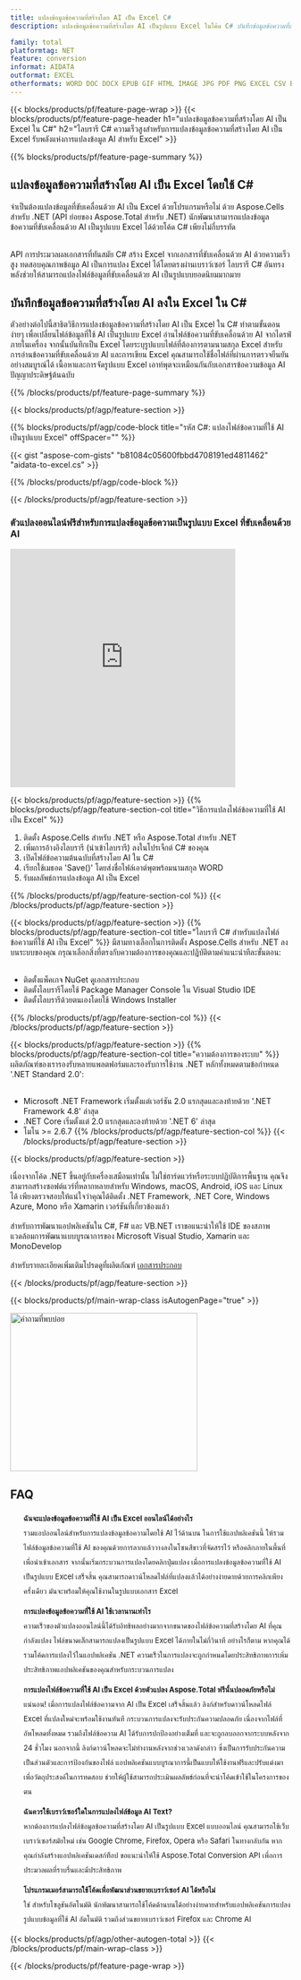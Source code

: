 ```yaml
---
title: แปลงข้อมูลข้อความที่สร้างโดย AI เป็น Excel C#
description: แปลงข้อมูลข้อความที่สร้างโดย AI เป็นรูปแบบ Excel ในโค้ด C# บันทึกข้อมูลข้อความที่สร้างโดย AI เป็น Excel โดยใช้ C#

family: total
platformtag: NET
feature: conversion
informat: AIDATA
outformat: EXCEL
otherformats: WORD DOC DOCX EPUB GIF HTML IMAGE JPG PDF PNG EXCEL CSV BMP EMF MD MHTML ODS SVG TIFF TSV XLS XLSB XLSM XLSX XLT XLTM XLTX POWERPOINT ODP POT POTM POTX PPS PPSM PPSX PPT PPTM PPTX
---
```

{{< blocks/products/pf/feature-page-wrap >}}
{{< blocks/products/pf/feature-page-header h1="แปลงข้อมูลข้อความที่สร้างโดย AI เป็น Excel ใน C#" h2="ไลบรารี C# ความเร็วสูงสำหรับการแปลงข้อมูลข้อความที่สร้างโดย AI เป็น Excel รับพลังแห่งการแปลงข้อมูล AI สำหรับ Excel" >}}

{{% blocks/products/pf/feature-page-summary %}}


<h2>แปลงข้อมูลข้อความที่สร้างโดย AI เป็น Excel โดยใช้ C#</h2>

จำเป็นต้องแปลงข้อมูลที่ขับเคลื่อนด้วย AI เป็น Excel ด้วยโปรแกรมหรือไม่ ด้วย Aspose.Cells สำหรับ .NET (API ย่อยของ Aspose.Total สำหรับ .NET) นักพัฒนาสามารถแปลงข้อมูลข้อความที่ขับเคลื่อนด้วย AI เป็นรูปแบบ Excel ได้ด้วยโค้ด C# เพียงไม่กี่บรรทัด<br /><br />

API การประมวลผลเอกสารที่ทันสมัย C# สร้าง Excel จากเอกสารที่ขับเคลื่อนด้วย AI ด้วยความเร็วสูง ทดสอบคุณภาพข้อมูล AI เป็นการแปลง Excel ได้โดยตรงผ่านเบราว์เซอร์ ไลบรารี C# อันทรงพลังช่วยให้สามารถแปลงไฟล์ข้อมูลที่ขับเคลื่อนด้วย AI เป็นรูปแบบยอดนิยมมากมาย

<h2>บันทึกข้อมูลข้อความที่สร้างโดย AI ลงใน Excel ใน C#</h2>

ตัวอย่างต่อไปนี้สาธิตวิธีการแปลงข้อมูลข้อความที่สร้างโดย AI เป็น Excel ใน C# ทำตามขั้นตอนง่ายๆ เพื่อเปลี่ยนไฟล์ข้อมูลที่ใช้ AI เป็นรูปแบบ Excel อ่านไฟล์ข้อความที่ขับเคลื่อนด้วย AI จากไดรฟ์ภายในเครื่อง จากนั้นบันทึกเป็น Excel โดยระบุรูปแบบไฟล์ที่ต้องการตามนามสกุล Excel สำหรับการอ่านข้อความที่ขับเคลื่อนด้วย AI และการเขียน Excel คุณสามารถใช้ชื่อไฟล์ที่ผ่านการตรวจยืนยันอย่างสมบูรณ์ได้ เนื้อหาและการจัดรูปแบบ Excel เอาท์พุตจะเหมือนกันกับเอกสารข้อความข้อมูล AI ปัญญาประดิษฐ์ต้นฉบับ

{{% /blocks/products/pf/feature-page-summary %}}

{{< blocks/products/pf/agp/feature-section >}}

{{% blocks/products/pf/agp/code-block title="รหัส C#: แปลงไฟล์ข้อความที่ใช้ AI เป็นรูปแบบ Excel" offSpacer="" %}}

{{< gist "aspose-com-gists" "b81084c05600fbbd4708191ed4811462" "aidata-to-excel.cs" >}}

{{% /blocks/products/pf/agp/code-block %}}

{{< /blocks/products/pf/agp/feature-section >}}

<div class="container-fluid agp-content bg-white aboutfile box-1 vh100 section nopbtm">
<div class=container>
<div class=row>
<div class="demobox tc col-md-12 padding-0">

<h3>ตัวแปลงออนไลน์ฟรีสำหรับการแปลงข้อมูลข้อความเป็นรูปแบบ Excel ที่ขับเคลื่อนด้วย AI</h3>

<iframe style="border: none; height: 426px;" scrolling="no" src="https://total-conversion-app-65z5r2lp.qa.k8s.dynabic.com/?to=excel&from=txt" id="child-iframe" width="80%"></iframe>

</div></div>
</div></div>

{{< blocks/products/pf/agp/feature-section >}}
{{% blocks/products/pf/agp/feature-section-col title="วิธีการแปลงไฟล์ข้อความที่ใช้ AI เป็น Excel" %}}

1. ติดตั้ง Aspose.Cells สำหรับ .NET หรือ Aspose.Total สำหรับ .NET
1. เพิ่มการอ้างอิงไลบรารี (นำเข้าไลบรารี) ลงในโปรเจ็กต์ C# ของคุณ
1. เปิดไฟล์ข้อความต้นฉบับที่สร้างโดย AI ใน C#
1. เรียกใช้เมธอด 'Save()' โดยส่งชื่อไฟล์เอาต์พุตพร้อมนามสกุล WORD
1. รับผลลัพธ์การแปลงข้อมูล AI เป็น Excel

{{% /blocks/products/pf/agp/feature-section-col %}}
{{< /blocks/products/pf/agp/feature-section >}}

{{< blocks/products/pf/agp/feature-section >}}
{{% blocks/products/pf/agp/feature-section-col title="ไลบรารี C# สำหรับแปลงไฟล์ข้อความที่ใช้ AI เป็น Excel" %}}
มีสามทางเลือกในการติดตั้ง Aspose.Cells สำหรับ .NET ลงบนระบบของคุณ กรุณาเลือกสิ่งที่ตรงกับความต้องการของคุณและปฏิบัติตามคำแนะนำทีละขั้นตอน:<br /><br />

- ติดตั้งแพ็คเกจ NuGet ดูเอกสารประกอบ
- ติดตั้งไลบรารีโดยใช้ Package Manager Console ใน Visual Studio IDE
- ติดตั้งไลบรารีด้วยตนเองโดยใช้ Windows Installer

{{% /blocks/products/pf/agp/feature-section-col %}}
{{< /blocks/products/pf/agp/feature-section >}}

{{< blocks/products/pf/agp/feature-section >}}
{{% blocks/products/pf/agp/feature-section-col title="ความต้องการของระบบ" %}}
ผลิตภัณฑ์ของเรารองรับหลายแพลตฟอร์มและรองรับการใช้งาน .NET หลักทั้งหมดตามข้อกำหนด '.NET Standard 2.0':<br /><br />

- Microsoft .NET Framework เริ่มตั้งแต่เวอร์ชัน 2.0 แรกสุดและลงท้ายด้วย '.NET Framework 4.8' ล่าสุด
- .NET Core เริ่มตั้งแต่ 2.0 แรกสุดและลงท้ายด้วย '.NET 6' ล่าสุด
- โมโน >= 2.6.7
{{% /blocks/products/pf/agp/feature-section-col %}}
{{< /blocks/products/pf/agp/feature-section >}}

{{< blocks/products/pf/agp/feature-section >}}

เนื่องจากโค้ด .NET ขึ้นอยู่กับเครื่องเสมือนเท่านั้น ไม่ใช่ฮาร์ดแวร์หรือระบบปฏิบัติการพื้นฐาน คุณจึงสามารถสร้างซอฟต์แวร์ที่หลากหลายสำหรับ Windows, macOS, Android, iOS และ Linux ได้ เพียงตรวจสอบให้แน่ใจว่าคุณได้ติดตั้ง .NET Framework, .NET Core, Windows Azure, Mono หรือ Xamarin เวอร์ชันที่เกี่ยวข้องแล้ว<br /><br />
สำหรับการพัฒนาแอปพลิเคชันใน C#, F# และ VB.NET เราขอแนะนำให้ใช้ IDE ของสภาพแวดล้อมการพัฒนาแบบบูรณาการของ Microsoft Visual Studio, Xamarin และ MonoDevelop
<br /><br />
สำหรับรายละเอียดเพิ่มเติมโปรดดูที่ผลิตภัณฑ์ [เอกสารประกอบ](https://docs.aspose.com/total/net/)

{{< /blocks/products/pf/agp/feature-section >}}


{{< blocks/products/pf/main-wrap-class isAutogenPage="true" >}}

<style>.howtolist li{margin-right: 0!important;line-height: 26px;position: relative;margin-bottom: 10px;font-size: 13px;list-style-type: none;}</style>
<div class="col-md-12 tl bg-gray-dark howtolist section">
  <a class="anchor" name="faqpage"></a>
  <div class="container tl dflex" itemscope="" itemtype="https://schema.org/FAQPage">
      <div class="col-md-4 howtosectiongfx">
          <img class="social-panel-hide-on-mobile" src="https://www.groupdocs.cloud/templates/brand/images/groupdocs/conversion/groupdocs_conversion-brand.png" alt="คำถามที่พบบ่อย" width="335" height="283">
      </div>
      <div class="howtosection col-md-8">
          <div>
              <h2>FAQ</h2>
              <ul>
                  <li itemscope="" itemprop="mainEntity" itemtype="https://schema.org/Question">
                      <div>
                          <span itemprop="name"><b>ฉันจะแปลงข้อมูลข้อความที่ใช้ AI เป็น Excel ออนไลน์ได้อย่างไร</b></span>
                      </div>
                      <div itemscope="" itemprop="acceptedAnswer" itemtype="https://schema.org/Answer">
                          <span itemprop="text">รวมแอปออนไลน์สำหรับการแปลงข้อมูลข้อความโดยใช้ AI ไว้ด้านบน ในการใช้แอปพลิเคชันนี้ ให้รวมไฟล์ข้อมูลข้อความที่ใช้ AI ของคุณด้วยการลากแล้ววางลงในโซนสีขาวที่จัดสรรไว้ หรือคลิกภายในพื้นที่เพื่อนำเข้าเอกสาร จากนั้นเริ่มกระบวนการแปลงโดยคลิกปุ่มแปลง เมื่อการแปลงข้อมูลข้อความที่ใช้ AI เป็นรูปแบบ Excel เสร็จสิ้น คุณสามารถดาวน์โหลดไฟล์ที่แปลงแล้วได้อย่างง่ายดายด้วยการคลิกเพียงครั้งเดียว มันจะพร้อมให้คุณใช้งานในรูปแบบเอกสาร Excel</span>
                      </div>
                  </li>
                  <li itemscope="" itemprop="mainEntity" itemtype="https://schema.org/Question">
                      <div>
                          <span itemprop="name"><b>การแปลงข้อมูลข้อความที่ใช้ AI ใช้เวลานานเท่าไร</b></span>
                      </div>
                      <div itemscope="" itemprop="acceptedAnswer" itemtype="https://schema.org/Answer">
                          <span itemprop="text">ความเร็วของตัวแปลงออนไลน์นี้ได้รับอิทธิพลอย่างมากจากขนาดของไฟล์ข้อความที่สร้างโดย AI ที่คุณกำลังแปลง ไฟล์ขนาดเล็กสามารถแปลงเป็นรูปแบบ Excel ได้ภายในไม่กี่วินาที อย่างไรก็ตาม หากคุณได้รวมโค้ดการแปลงไว้ในแอปพลิเคชัน .NET ความเร็วในการแปลงจะถูกกำหนดโดยประสิทธิภาพการเพิ่มประสิทธิภาพแอปพลิเคชันของคุณสำหรับกระบวนการแปลง</span>
                      </div>
                  </li>
                  <li itemscope="" itemprop="mainEntity" itemtype="https://schema.org/Question">
                      <div>
                          <span itemprop="name"><b>การแปลงไฟล์ข้อความที่ใช้ AI เป็น Excel ด้วยตัวแปลง Aspose.Total ฟรีนั้นปลอดภัยหรือไม่</b></span>
                      </div>
                      <div itemscope="" itemprop="acceptedAnswer" itemtype="https://schema.org/Answer">
                          <span itemprop="text">แน่นอน! เมื่อการแปลงไฟล์ข้อความจาก AI เป็น Excel เสร็จสิ้นแล้ว ลิงก์สำหรับดาวน์โหลดไฟล์ Excel ที่แปลงใหม่จะพร้อมใช้งานทันที กระบวนการแปลงจะรับประกันความปลอดภัย เนื่องจากไฟล์ที่อัพโหลดทั้งหมด รวมถึงไฟล์ข้อความ AI ได้รับการปกป้องอย่างเต็มที่ และจะถูกลบออกจากระบบหลังจาก 24 ชั่วโมง นอกจากนี้ ลิงก์ดาวน์โหลดจะไม่ทำงานหลังจากช่วงเวลาดังกล่าว ซึ่งเป็นการรับประกันความเป็นส่วนตัวและการป้องกันของไฟล์ แอปพลิเคชันแบบบูรณาการนี้เป็นแบบให้ใช้งานฟรีและปรับแต่งมาเพื่อวัตถุประสงค์ในการทดสอบ ช่วยให้ผู้ใช้สามารถประเมินผลลัพธ์ก่อนที่จะนำโค้ดเข้าใช้ในโครงการของตน</span>
                      </div>
                  </li>                 
                  <li itemscope="" itemprop="mainEntity" itemtype="https://schema.org/Question">
                      <div>
                          <span itemprop="name"><b>ฉันควรใช้เบราว์เซอร์ใดในการแปลงไฟล์ข้อมูล AI Text?</b></span>
                      </div>
                      <div itemscope="" itemprop="acceptedAnswer" itemtype="https://schema.org/Answer">
                          <span itemprop="text">หากต้องการแปลงไฟล์ข้อมูลข้อความที่สร้างโดย AI เป็นรูปแบบ Excel แบบออนไลน์ คุณสามารถใช้เว็บเบราว์เซอร์สมัยใหม่ เช่น Google Chrome, Firefox, Opera หรือ Safari ในทางกลับกัน หากคุณกำลังสร้างแอปพลิเคชันเดสก์ท็อป ขอแนะนำให้ใช้ Aspose.Total Conversion API เพื่อการประมวลผลที่ราบรื่นและมีประสิทธิภาพ</span>
                      </div>
                  </li>
		 <li itemscope="" itemprop="mainEntity" itemtype="https://schema.org/Question">
                      <div>
                          <span itemprop="name"><b>โปรแกรมเมอร์สามารถใช้โค้ดเพื่อพัฒนาส่วนขยายเบราว์เซอร์ AI ได้หรือไม่</b></span>
                      </div>
                      <div itemscope="" itemprop="acceptedAnswer" itemtype="https://schema.org/Answer">
                          <span itemprop="text">ใช่ สำหรับโซลูชันอัตโนมัติ นักพัฒนาสามารถใช้โค้ดด้านบนได้อย่างง่ายดายสำหรับแอปพลิเคชันการแปลงรูปแบบข้อมูลที่ใช้ AI อัตโนมัติ รวมถึงส่วนขยายเบราว์เซอร์ Firefox และ Chrome AI</span>
                      </div>
                  </li>
              </ul>
          </div>
      </div>
  </div>

{{< blocks/products/pf/agp/other-autogen-total >}}
{{< /blocks/products/pf/main-wrap-class >}}

{{< /blocks/products/pf/feature-page-wrap >}}